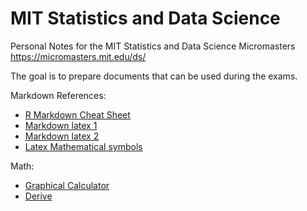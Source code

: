 # MIT Statistics and Data Science

Personal Notes for the MIT Statistics and Data Science Micromasters
https://micromasters.mit.edu/ds/

The goal is to prepare documents that can be used during the exams.  

Markdown References:

* [R Markdown Cheat Sheet](https://www.rstudio.com/wp-content/uploads/2015/02/rmarkdown-cheatsheet.pdf)
* [Markdown latex 1](https://victoromondi1997.github.io/blog/latex/markdown/2020/07/03/Markdown-LaTeX.html)
* [Markdown latex 2](https://rpruim.github.io/s341/S19/from-class/MathinRmd.html)
* [Latex Mathematical symbols](https://www.caam.rice.edu/~heinken/latex/symbols.pdf)


Math:

* [Graphical Calculator](https://www.desmos.com/calculator)
* [Derive](https://www.dcode.fr/derivee)
